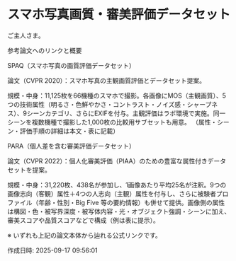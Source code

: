 # スマホ写真画質・審美評価データセット

ご主人さま。

参考論文へのリンクと概要

SPAQ（スマホ写真の画質評価データセット）

論文（CVPR 2020）：スマホ写真の主観画質評価とデータセット提案。

規模・中身：11,125枚を66機種のスマホで撮影。各画像にMOS（主観画質）、5つの技術属性（明るさ・色鮮やかさ・コントラスト・ノイズ感・シャープネス）、9シーンカテゴリ、さらにEXIFを付与。主観評価はラボ環境で実施。同一シーンを複数機種で撮影した1,000枚の比較用サブセットも用意。
（属性・シーン・評価手順の詳細は本文・表に記載）


PARA（個人差を含む審美評価データセット）

論文（CVPR 2022）：個人化審美評価（PIAA）のための豊富な属性付きデータセットを提案。

規模・中身：31,220枚、438名が参加し、1画像あたり平均25名が注釈。9つの画像志向（客観）属性＋4つの人志向（主観）属性を付与し、さらに被験者プロファイル（年齢・性別・Big Five 等の要約情報）も併せて提供。画像側の属性は構図・色・被写界深度・被写体内容・光・オブジェクト強調・シーンに加え、審美スコアや品質スコアなどで構成（例は表に提示）。


※ いずれも上記の論文本体から辿れる公式リンクです。



作成日時: 2025-09-17 09:56:01